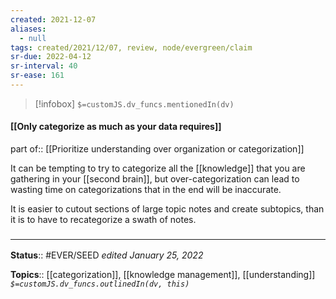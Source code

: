 ```yaml
---
created: 2021-12-07 
aliases:
  - null
tags: created/2021/12/07, review, node/evergreen/claim
sr-due: 2022-04-12
sr-interval: 40
sr-ease: 161
---
```

> [!infobox]
`$=customJS.dv_funcs.mentionedIn(dv)`

#### [[Only categorize as much as your data requires]] 

part of:: [[Prioritize understanding over organization or categorization]]

It can be tempting to try to categorize all the [[knowledge]] that you are gathering in your [[second brain]], but over-categorization can lead to wasting time on categorizations that in the end will be inaccurate. 

It is easier to cutout sections of large topic notes and create subtopics, than it is to have to recategorize a swath of notes. 

### <hr class="footnote"/>

**Status**:: #EVER/SEED 
*edited January 25, 2022*

**Topics**:: [[categorization]], [[knowledge management]], [[understanding]]
*`$=customJS.dv_funcs.outlinedIn(dv, this)`*
